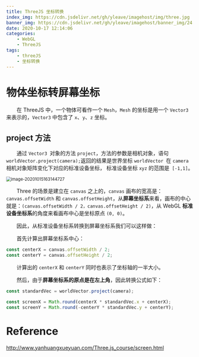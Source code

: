 ```yaml
---
title: ThreeJS 坐标转换
index_img: https://cdn.jsdelivr.net/gh/yleave/imagehost/img/three.jpg
banner_img: https://cdn.jsdelivr.net/gh/yleave/imagehost/banner_img/24.jpg
date: 2020-10-17 12:14:06
categories:
    - WebGL
    - ThreeJS
tags:
    - threeJS
    - 坐标转换
---
```


# 物体坐标转屏幕坐标

&emsp;&emsp;在 ThreeJS 中，一个物体可看作一个 `Mesh`，`Mesh` 的坐标是用一个 `Vector3` 来表示的，`Vector3` 中包含了 `x`、`y`、`z` 坐标。

## project 方法

&emsp;&emsp;通过 `Vector3 `对象的方法 `project`，方法的参数是相机对象，语句 `worldVector.project(camera);`返回的结果是世界坐标 `worldVector `在 `camera `相机对象矩阵变化下对应的标准设备坐标， 标准设备坐标 `xyz` 的范围是` [-1,1]`。

<img src="https://cdn.jsdelivr.net/gh/yleave/imagehost/img/image-20201015163144727.png" alt="image-20201015163144727" style="zoom:80%;" />

&emsp;&emsp;Three 的场景是建立在 `canvas` 之上的，`canvas` 画布的宽高是：`canvas.offsetWidth` 和 `canvas.offsetHeight`，从**屏幕坐标系**来看，画布的中心就是：`(canvas.offsetWidth / 2，canvas.offsetHeight / 2)`，从 WebGL **标准设备坐标系**的角度来看画布中心是坐标原点 `(0, 0)`。

&emsp;&emsp;因此，从标准设备坐标系转换到屏幕坐标系我们可以这样做：

&emsp;&emsp;首先计算出屏幕坐标系中心：

```js
const centerX = canvas.offsetWidth / 2;
const centerY = canvas.offsetHeight / 2;
```

&emsp;&emsp;计算出的 `centerX` 和 `centerY` 同时也表示了坐标轴的一半大小。

&emsp;&emsp;然后，由于**屏幕坐标系的原点是在左上角**，因此转换公式如下：

```js
const standardVec = worldVector.project(camera);

const screenX = Math.round(centerX * standardVec.x + centerX);
const screenY = Math.round(-centerY * standardVec.y + centerY);
```



# Reference

http://www.yanhuangxueyuan.com/Three.js_course/screen.html





